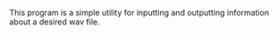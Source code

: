 This program is a simple utility for inputting and outputting information
about a desired wav file. 
